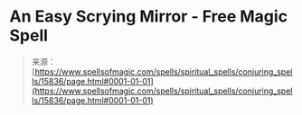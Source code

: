<!--yml
category: 未分类
date: 2024-06-12 18:55:32
-->

# An Easy Scrying Mirror - Free Magic Spell

> 来源：[https://www.spellsofmagic.com/spells/spiritual_spells/conjuring_spells/15836/page.html#0001-01-01](https://www.spellsofmagic.com/spells/spiritual_spells/conjuring_spells/15836/page.html#0001-01-01)